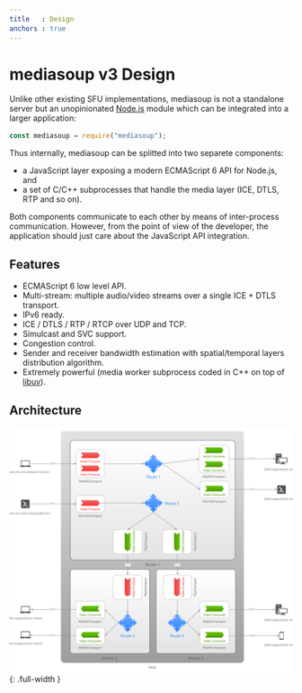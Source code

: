 ```yaml
---
title   : Design
anchors : true
---
```



# mediasoup v3 Design

Unlike other existing SFU implementations, mediasoup is not a standalone server but an unopinionated [Node.js](https://nodejs.org) module which can be integrated into a larger application:

```javascript
const mediasoup = require("mediasoup");
```

Thus internally, mediasoup can be splitted into two separete components:

* a JavaScript layer exposing a modern ECMAScript 6 API for Node.js, and
* a set of C/C++ subprocesses that handle the media layer (ICE, DTLS, RTP and so on).

Both components communicate to each other by means of inter-process communication. However, from the point of view of the developer, the application should just care about the JavaScript API integration.


## Features

* ECMAScript 6 low level API.
* Multi-stream: multiple audio/video streams over a single ICE + DTLS transport.
* IPv6 ready.
* ICE / DTLS / RTP / RTCP over UDP and TCP.
* Simulcast and SVC support.
* Congestion control.
* Sender and receiver bandwidth estimation with spatial/temporal layers distribution algorithm.
* Extremely powerful (media worker subprocess coded in C++ on top of [libuv](https://libuv.org)).


## Architecture

![](/images/mediasoup-v3-architecture-01.svg){: .full-width }
